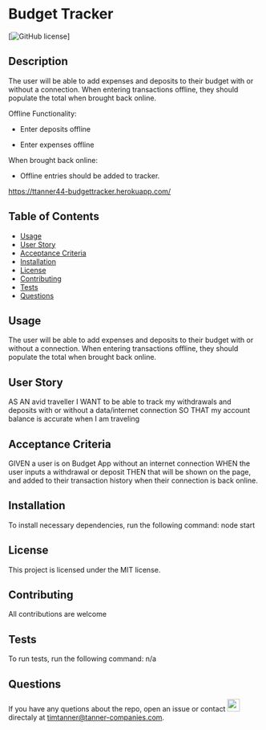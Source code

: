 
  # Budget Tracker
  [![GitHub license](https://img.shields.io/badge/license-MIT-Blue.svg)]
  
  ## Description
  The user will be able to add expenses and deposits to their budget with or without a connection. When entering transactions offline, they should populate the total when brought back online.

  Offline Functionality:

  * Enter deposits offline

  * Enter expenses offline

  When brought back online:

  * Offline entries should be added to tracker.
  
  https://ttanner44-budgettracker.herokuapp.com/
  
  ## Table of Contents
  * [Usage](#Usage)
  * [User Story](#User-Story)
  * [Acceptance Criteria](#Acceptance-Criteria)
  * [Installation](#installation)
  * [License](#License)
  * [Contributing](#Contributing)
  * [Tests](#Tests)
  * [Questions](#Questions)
  
  ## Usage
  The user will be able to add expenses and deposits to their budget with or without a connection. When entering transactions offline, they should populate the total when brought back online.
  
  ## User Story
  AS AN avid traveller
  I WANT to be able to track my withdrawals and deposits with or without a data/internet connection
  SO THAT my account balance is accurate when I am traveling
  
  ## Acceptance Criteria
  GIVEN a user is on Budget App without an internet connection
  WHEN the user inputs a withdrawal or deposit
  THEN that will be shown on the page, and added to their transaction history when their connection is back online. 
  
  ## Installation
  To install necessary dependencies, run the following command:
  node start 
  
  ## License
  This project is licensed under the  MIT license.
  
  ## Contributing
  All contributions are welcome
  
  ## Tests
  To run tests, run the following command:
  n/a
  
  ## Questions
  
  
  If you have any quetions about the repo, open an issue or contact <img src="https://avatars2.githubusercontent.com/u/59519025?v=4" width="25" height="25"> directaly at timtanner@tanner-companies.com.
